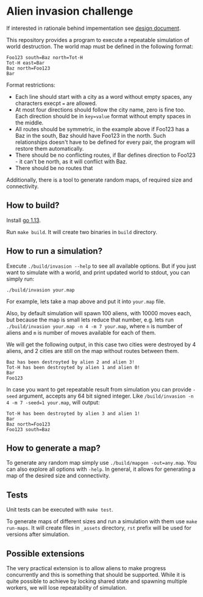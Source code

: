 Alien invasion challenge
========================

If interested in rationale behind impementation see [design document](./DESIGN.md).

This repository provides a program to execute a repeatable simulation of world destruction.
The world map must be defined in the following format:

```
Foo123 south=Baz north=Tot-H
Tot-H east=Bar
Baz north=Foo123
Bar
```

Format restrictions:
- Each line should start with a city as a word without empty spaces, any characters execpt `=` are allowed.
- At most four directions should follow the city name, zero is fine too. Each direction should be in `key=value` format without empty spaces in the middle.
- All routes should be symmetric, in the example above if Foo123 has a Baz in the south, Baz should have Foo123 in the north. Such relationships doesn't have to be defined for every pair, the program will restore them automatically.
- There should be no conflicting routes, if Bar defines direction to Foo123 - it can't be north, as it will conflict with Baz.
- There should be no routes that

Additionally, there is a tool to generate random maps, of required size and connectivity.

How to build?
---

Install [go 1.13](https://golang.org/dl/).

Run `make build`. It will create two binaries in `build` directory.

How to run a simulation?
---

Execute `./build/invasion --help` to see all available options. But if you just want to simulate with a world,
and print updated world to stdout, you can simply run:

```
./build/invasion your.map
```

For example, lets take a map above and put it into `your.map` file.

Also, by default simulation will spawn 100 aliens, with 10000 moves each, but because the map is small lets
reduce that number, e.g. lets run `./build/invasion your.map -n 4 -m 7 your.map`, where `n` is number of aliens and `m` is number of moves available for each of them.

We will get the following output, in this case two cities were destroyed by 4 aliens, and 2 cities are still on the map
without routes between them.

```
Baz has been destroyted by alien 2 and alien 3!
Tot-H has been destroyted by alien 1 and alien 0!
Bar
Foo123
```

In case you want to get repeatable result from simulation you can provide `-seed` argument, accepts any 64 bit signed integer.
Like `/build/invasion -n 4 -m 7 -seed=1 your.map`, will output:

```
Tot-H has been destroyted by alien 3 and alien 1!
Bar
Baz north=Foo123
Foo123 south=Baz
```

How to generate a map?
---

To generate any random map simply use `./build/mapgen -out=any.map`. You can also explore all options with `-help`.
In general, it allows for generating a map of the desired size and connectivity.

Tests
---

Unit tests can be executed with `make test`.

To generate maps of different sizes and run a simulation with them use `make run-maps`.
It will create files in `_assets` directory,  `rst` prefix will be used for versions after simulation.


Possible extensions
---

The very practical extension is to allow aliens to make progress concurrently and this is something that should be supported. While it is quite possible to achieve by locking shared state and spawning multiple workers, we will lose repeatability of simulation.
